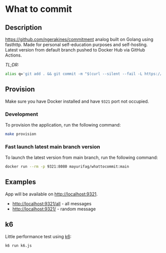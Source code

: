# What to commit

## Description

<https://github.com/ngerakines/commitment> analog built on Golang using
fasthttp. Made for personal self-education purposes and self-hosting. Latest
version from default branch pushed to Docker Hub via GitHub Actions.

*TL;DR:*

```bash
alias q='git add . && git commit -m "$(curl --silent --fail -L https://commit.mayurifag.ru)" && LEFTHOOK=0 git push origin HEAD'
```

## Provision

Make sure you have Docker installed and have `9321` port not occupied.

### Development

To provision the application, run the following command:

```bash
make provision
```

### Fast launch latest main branch version

To launch the latest version from main branch, run the following command:

```bash
docker run --rm -p 9321:8080 mayurifag/whattocommit:main
```

## Examples

App will be available on <http://localhost:9321>.

* <http://localhost:9321/all> - all messages
* <http://localhost:9321/> - random message

## k6

Little performance test using [k6](https://k6.io/):

```bash
k6 run k6.js
```
